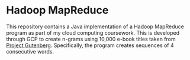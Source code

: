 # Hadoop MapReduce
This repository contains a Java implementation of a Hadoop MapReduce program as part of my cloud computing coursework. This is developed through GCP to create n-grams using 10,000 e-book titles taken from [Project Gutenberg](https://www.gutenberg.org/). Specifically, the program creates sequences of 4 consecutive words. 
